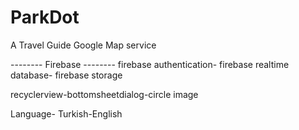 # ParkDot
A Travel Guide
Google Map service
 
 -------- Firebase -------- firebase authentication- firebase realtime database- firebase storage
 
 
 recyclerview-bottomsheetdialog-circle image
 
 
Language- Turkish-English
